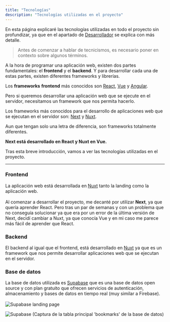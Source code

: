 ```yaml
---
title: "Tecnologías"
description: "Tecnologías utilizadas en el proyecto"
---
```


En esta página explicaré las tecnologías utilizadas en todo el proyecto sin profundizar, ya que en el apartado de
[Desarrollador](/desarrollador) se explica con más detalle.

<!-- Imagen de la landing -->

> Antes de comenzar a hablar de tecnicismos, es necesario poner en contexto sobre algunos términos.

A la hora de programar una aplicación web, existen dos partes fundamentales: el **frontend** y el **backend**.
Y para desarrollar cada una de estas partes, existen diferentes frameworks y librerías.
<br>

Los **frameworks** **frontend** más conocidos son [React](https://react.dev), [Vue](https://vuejs.org) y [Angular](https://angular.io).
<br>

Pero si queremos desarrollar una aplicación web que se ejecute en el servidor, necesitamos un framework que nos permita
hacerlo.
<br>

Los frameworks más conocidos para el desarrollo de aplicaciones web que se ejecutan en el servidor son:
[Next](https://nextjs.org) y [Nuxt](https://nuxt.com).

Aun que tengan solo una letra de diferencia, son frameworks totalmente diferentes.
<br>

**Next está desarrollado en React y Nuxt en Vue.**

Tras esta breve introducción, vamos a ver las tecnologías utilizadas en el proyecto.

---

### Frontend

La aplicación web está desarrollada en [Nuxt](https://nuxt.com) tanto la landing como la aplicación web.
<br><br>
Al comenzar a desarrollar el proyecto, me decanté por utilizar **Next**, ya que quería aprender React.
Pero tras un par de semanas y con un problema que no conseguía solucionar ya que era por un error de la última versión de Next,
decidí cambiar a Nuxt, ya que conocía Vue y en mi caso me parece más fácil de aprender que React.

### Backend

El backend al igual que el frontend, está desarrollado en [Nuxt](https://nuxt.com) ya que es un framework que nos permite
desarrollar aplicaciones web que se ejecutan en el servidor.

### Base de datos

La base de datos utilizada es [Supabase](https://supabase.io) que es una base de datos open source y con plan gratuito que ofrecen servicios
de autenticación, almacenamiento y bases de datos en tiempo real (muy similar a Firebase).
<br><br>
![Supabase landing page](/supabase.png)

![Supabase](/supabase-bookmarks.png)
(Captura de la tabla principal 'bookmarks' de la base de datos)
